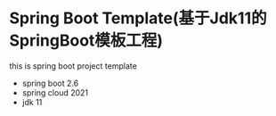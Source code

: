 # Spring Boot Template(基于Jdk11的SpringBoot模板工程)
this is spring boot project template
- spring boot 2.6
- spring cloud 2021
- jdk 11
